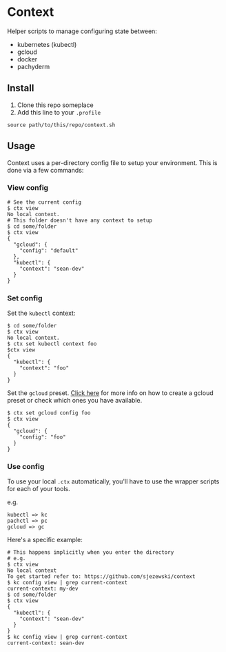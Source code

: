 # Context

Helper scripts to manage configuring state between:

- kubernetes (kubectl)
- gcloud
- docker
- pachyderm

## Install

1. Clone this repo someplace
2. Add this line to your `.profile`

```
source path/to/this/repo/context.sh
```

## Usage

Context uses a per-directory config file to setup your environment. This is done via a few commands:


### View config

```
# See the current config
$ ctx view
No local context.
# This folder doesn't have any context to setup
$ cd some/folder
$ ctx view
{
  "gcloud": {
    "config": "default"
  },
  "kubectl": {
    "context": "sean-dev"
  }
}
```

### Set config

Set the `kubectl` context:

```shell
$ cd some/folder
$ ctx view
No local context.
$ ctx set kubectl context foo
$ctx view
{
  "kubectl": {
    "context": "foo"
  }
}
```

Set the `gcloud` preset. [Click here](./doc/gcloud.md) for more info on how to create a gcloud preset or check which ones you have available.

```shell
$ ctx set gcloud config foo
$ ctx view 
{
  "gcloud": {
    "config": "foo"
  }
}
```

### Use config

To use your local `.ctx` automatically, you'll have to use the wrapper scripts for each of your tools.

e.g.

```
kubectl => kc
pachctl => pc
gcloud => gc
```

Here's a specific example:

```
# This happens implicitly when you enter the directory
# e.g.
$ ctx view
No local context
To get started refer to: https://github.com/sjezewski/context
$ kc config view | grep current-context
current-context: my-dev
$ cd some/folder
$ ctx view
{
  "kubectl": {
    "context": "sean-dev"
  }
}
$ kc config view | grep current-context
current-context: sean-dev
```

